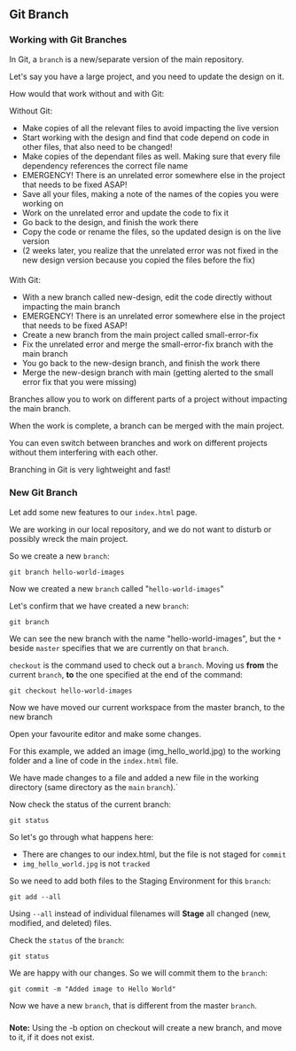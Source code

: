 ## Git Branch

### Working with Git Branches

In Git, a `branch` is a new/separate version of the main repository.

Let's say you have a large project, and you need to update the design on it.

How would that work without and with Git:

Without Git:

- Make copies of all the relevant files to avoid impacting the live version
- Start working with the design and find that code depend on code in other files, that also need to be changed!
- Make copies of the dependant files as well. Making sure that every file dependency references the correct file name
- EMERGENCY! There is an unrelated error somewhere else in the project that needs to be fixed ASAP!
- Save all your files, making a note of the names of the copies you were working on
- Work on the unrelated error and update the code to fix it
- Go back to the design, and finish the work there
- Copy the code or rename the files, so the updated design is on the live version
- (2 weeks later, you realize that the unrelated error was not fixed in the new design version because you copied the files before the fix)

####

With Git:

- With a new branch called new-design, edit the code directly without impacting the main branch
- EMERGENCY! There is an unrelated error somewhere else in the project that needs to be fixed ASAP!
- Create a new branch from the main project called small-error-fix
- Fix the unrelated error and merge the small-error-fix branch with the main branch
- You go back to the new-design branch, and finish the work there
- Merge the new-design branch with main (getting alerted to the small error fix that you were missing)

Branches allow you to work on different parts of a project without impacting the main branch.

When the work is complete, a branch can be merged with the main project.

You can even switch between branches and work on different projects without them interfering with each other.

Branching in Git is very lightweight and fast!

### New Git Branch

Let add some new features to our `index.html` page.

We are working in our local repository, and we do not want to disturb or possibly wreck the main project.

So we create a new `branch`:

    git branch hello-world-images

Now we created a new `branch` called "`hello-world-images`"

Let's confirm that we have created a new `branch`:

    git branch

We can see the new branch with the name "hello-world-images", but the `*` beside `master` specifies that we are currently on that `branch`.

`checkout` is the command used to check out a `branch`. Moving us **from** the current `branch`, **to** the one specified at the end of the command:

    git checkout hello-world-images

Now we have moved our current workspace from the master branch, to the new branch

Open your favourite editor and make some changes.

For this example, we added an image (img_hello_world.jpg) to the working folder and a line of code in the `index.html` file.

We have made changes to a file and added a new file in the working directory (same directory as the `main` `branch`).`

Now check the status of the current branch:

    git status

So let's go through what happens here:

- There are changes to our index.html, but the file is not staged for `commit`
- `img_hello_world.jpg` is not `tracked`

So we need to add both files to the Staging Environment for this `branch`:

    git add --all

Using `--all` instead of individual filenames will **Stage** all changed (new, modified, and deleted) files.

Check the `status` of the `branch`:

    git status

We are happy with our changes. So we will commit them to the `branch`:

    git commit -m "Added image to Hello World"

Now we have a new `branch`, that is different from the master `branch`.

###
**Note:** Using the -b option on checkout will create a new branch, and move to it, if it does not exist.
###